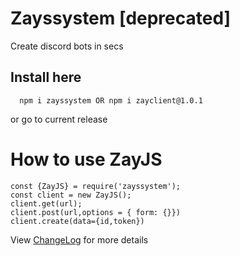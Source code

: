 # Zayssystem [deprecated]
Create discord bots in secs

## Install here
```
  npm i zayssystem OR npm i zayclient@1.0.1
```
or go to current release

# How to use ZayJS
```
const {ZayJS} = require('zayssystem');
const client = new ZayJS();
client.get(url);
client.post(url,options = { form: {}})
client.create(data={id,token})
```
View [ChangeLog](https://github.com/KTBZay/Zayssystem/wiki/Change-log) for more details
